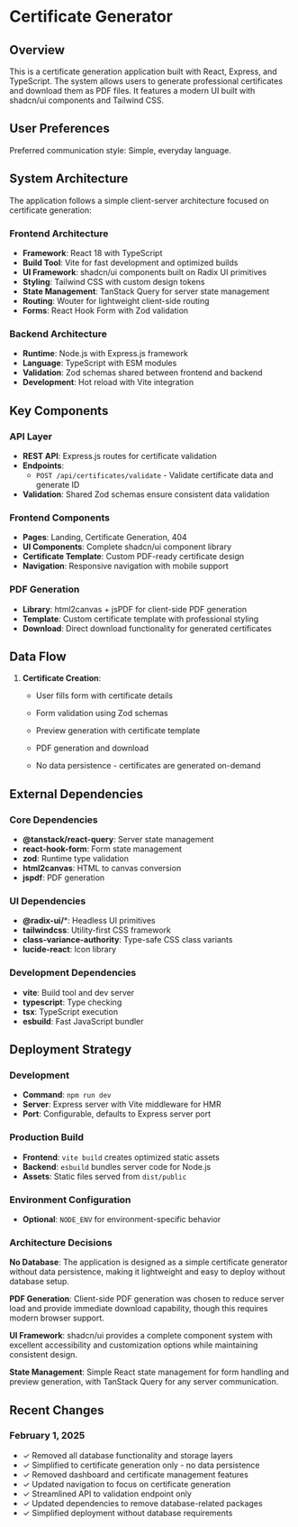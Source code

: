 # Certificate Generator

## Overview

This is a certificate generation application built with React, Express, and TypeScript. The system allows users to generate professional certificates and download them as PDF files. It features a modern UI built with shadcn/ui components and Tailwind CSS.

## User Preferences

Preferred communication style: Simple, everyday language.

## System Architecture

The application follows a simple client-server architecture focused on certificate generation:

### Frontend Architecture
- **Framework**: React 18 with TypeScript
- **Build Tool**: Vite for fast development and optimized builds
- **UI Framework**: shadcn/ui components built on Radix UI primitives
- **Styling**: Tailwind CSS with custom design tokens
- **State Management**: TanStack Query for server state management
- **Routing**: Wouter for lightweight client-side routing
- **Forms**: React Hook Form with Zod validation

### Backend Architecture
- **Runtime**: Node.js with Express.js framework
- **Language**: TypeScript with ESM modules
- **Validation**: Zod schemas shared between frontend and backend
- **Development**: Hot reload with Vite integration

## Key Components

### API Layer
- **REST API**: Express.js routes for certificate validation
- **Endpoints**:
  - `POST /api/certificates/validate` - Validate certificate data and generate ID
- **Validation**: Shared Zod schemas ensure consistent data validation

### Frontend Components
- **Pages**: Landing, Certificate Generation, 404
- **UI Components**: Complete shadcn/ui component library
- **Certificate Template**: Custom PDF-ready certificate design
- **Navigation**: Responsive navigation with mobile support

### PDF Generation
- **Library**: html2canvas + jsPDF for client-side PDF generation
- **Template**: Custom certificate template with professional styling
- **Download**: Direct download functionality for generated certificates

## Data Flow

1. **Certificate Creation**:
   - User fills form with certificate details
   - Form validation using Zod schemas
   - Preview generation with certificate template
   - PDF generation and download


   - No data persistence - certificates are generated on-demand

## External Dependencies

### Core Dependencies
- **@tanstack/react-query**: Server state management
- **react-hook-form**: Form state management
- **zod**: Runtime type validation
- **html2canvas**: HTML to canvas conversion
- **jspdf**: PDF generation

### UI Dependencies
- **@radix-ui/***: Headless UI primitives
- **tailwindcss**: Utility-first CSS framework
- **class-variance-authority**: Type-safe CSS class variants
- **lucide-react**: Icon library

### Development Dependencies
- **vite**: Build tool and dev server
- **typescript**: Type checking
- **tsx**: TypeScript execution
- **esbuild**: Fast JavaScript bundler

## Deployment Strategy

### Development
- **Command**: `npm run dev`
- **Server**: Express server with Vite middleware for HMR
- **Port**: Configurable, defaults to Express server port

### Production Build
- **Frontend**: `vite build` creates optimized static assets
- **Backend**: `esbuild` bundles server code for Node.js
- **Assets**: Static files served from `dist/public`

### Environment Configuration
- **Optional**: `NODE_ENV` for environment-specific behavior

### Architecture Decisions

**No Database**: The application is designed as a simple certificate generator without data persistence, making it lightweight and easy to deploy without database setup.

**PDF Generation**: Client-side PDF generation was chosen to reduce server load and provide immediate download capability, though this requires modern browser support.

**UI Framework**: shadcn/ui provides a complete component system with excellent accessibility and customization options while maintaining consistent design.

**State Management**: Simple React state management for form handling and preview generation, with TanStack Query for any server communication.

## Recent Changes

### February 1, 2025
- ✓ Removed all database functionality and storage layers
- ✓ Simplified to certificate generation only - no data persistence
- ✓ Removed dashboard and certificate management features
- ✓ Updated navigation to focus on certificate generation
- ✓ Streamlined API to validation endpoint only
- ✓ Updated dependencies to remove database-related packages
- ✓ Simplified deployment without database requirements
